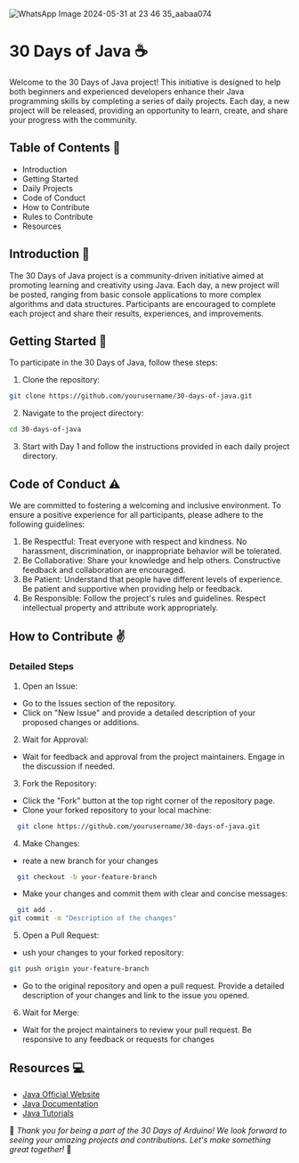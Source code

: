 
![WhatsApp Image 2024-05-31 at 23 46 35_aabaa074](https://github.com/jitacm/-30DaysDevChallenge-/assets/163456457/f8d59a19-4829-4f30-9cad-b2c950867b56)

# **30 Days of Java** ☕
Welcome to the 30 Days of Java project! This initiative is designed to help both beginners and experienced developers enhance their Java programming skills by completing a series of daily projects. Each day, a new project will be released, providing an opportunity to learn, create, and share your progress with the community.

## Table of Contents 🔢

- Introduction
- Getting Started
- Daily Projects
- Code of Conduct
- How to Contribute
-  Rules to Contribute
- Resources


## Introduction 🚀 
The 30 Days of Java project is a community-driven initiative aimed at promoting learning and creativity using Java. Each day, a new project will be posted, ranging from basic console applications to more complex algorithms and data structures. Participants are encouraged to complete each project and share their results, experiences, and improvements.

## Getting Started 🌟

To participate in the 30 Days of Java, follow these steps:
1. Clone the repository:
```bash
git clone https://github.com/yourusername/30-days-of-java.git


```
2. Navigate to the project directory:
```bash
cd 30-days-of-java

```
3. Start with Day 1 and follow the instructions provided in each daily project directory.

## Code of Conduct ⚠️
We are committed to fostering a welcoming and inclusive environment. To ensure a positive experience for all participants, please adhere to the following guidelines:

1.  Be Respectful: Treat everyone with respect and kindness. No harassment, discrimination, or inappropriate behavior will be tolerated.
2.  Be Collaborative: Share your knowledge and help others. Constructive feedback and collaboration are encouraged.
3.  Be Patient: Understand that people have different levels of experience. Be patient and supportive when providing help or feedback.
4.  Be Responsible: Follow the project's rules and guidelines. Respect intellectual property and attribute work appropriately.

## How to Contribute ✌️
### Detailed Steps

1. Open an Issue:

- Go to the Issues section of the repository.
- Click on "New Issue" and provide a detailed description of your proposed changes or additions.

2. Wait for Approval:

- Wait for feedback and approval from the project maintainers. Engage in the discussion if needed.

3. Fork the Repository:

- Click the "Fork" button at the top right corner of the repository page.
- Clone your forked repository to your local machine:
```bash
  git clone https://github.com/yourusername/30-days-of-java.git

```
4. Make Changes:
- reate a new branch for your changes
```bash
  git checkout -b your-feature-branch

```
- Make your changes and commit them with clear and concise messages:
```bash
  git add .
git commit -m "Description of the changes"

```
5. Open a Pull Request:
- ush your changes to your forked repository:
```bash
git push origin your-feature-branch

```
- Go to the original repository and open a pull request. Provide a detailed description of your changes and link to the issue you opened.

6. Wait for Merge:
- Wait for the project maintainers to review your pull request. Be responsive to any feedback or requests for changes

## Resources 💻

- [Java Official Website](https://docs.oracle.com/en/java/)
- [Java Documentation](https://docs.oracle.com/en/java/)
- [Java Tutorials ](https://docs.oracle.com/en/java/)


 💫 *Thank you for being a part of the 30 Days of Arduino! We look forward to seeing your amazing projects and contributions. Let's make something great together!* 🌟